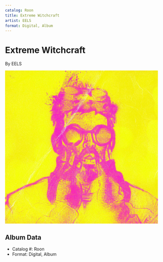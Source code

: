 ```yaml
---
catalog: Roon
title: Extreme Witchcraft
artist: EELS
format: Digital, Album
---
```


# Extreme Witchcraft

By EELS

![](../../assets/albumcovers/EELS-Extreme_Witchcraft.png)

## Album Data

- Catalog #: Roon
- Format: Digital, Album

